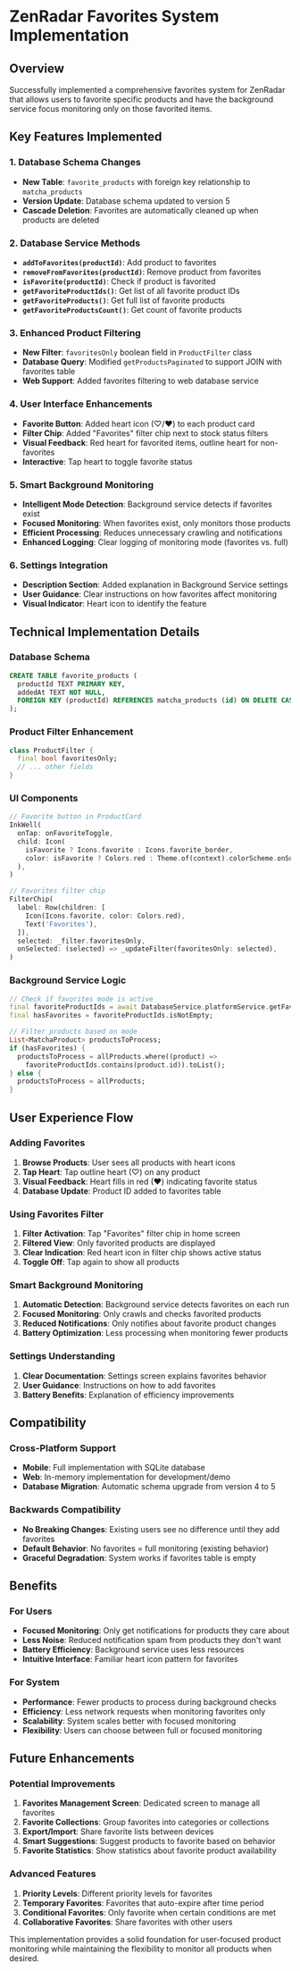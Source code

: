 # ZenRadar Favorites System Implementation

## Overview
Successfully implemented a comprehensive favorites system for ZenRadar that allows users to favorite specific products and have the background service focus monitoring only on those favorited items.

## Key Features Implemented

### 1. Database Schema Changes
- **New Table**: `favorite_products` with foreign key relationship to `matcha_products`
- **Version Update**: Database schema updated to version 5
- **Cascade Deletion**: Favorites are automatically cleaned up when products are deleted

### 2. Database Service Methods
- **`addToFavorites(productId)`**: Add product to favorites
- **`removeFromFavorites(productId)`**: Remove product from favorites  
- **`isFavorite(productId)`**: Check if product is favorited
- **`getFavoriteProductIds()`**: Get list of all favorite product IDs
- **`getFavoriteProducts()`**: Get full list of favorite products
- **`getFavoriteProductsCount()`**: Get count of favorite products

### 3. Enhanced Product Filtering
- **New Filter**: `favoritesOnly` boolean field in `ProductFilter` class
- **Database Query**: Modified `getProductsPaginated` to support JOIN with favorites table
- **Web Support**: Added favorites filtering to web database service

### 4. User Interface Enhancements
- **Favorite Button**: Added heart icon (♡/♥) to each product card
- **Filter Chip**: Added "Favorites" filter chip next to stock status filters
- **Visual Feedback**: Red heart for favorited items, outline heart for non-favorites
- **Interactive**: Tap heart to toggle favorite status

### 5. Smart Background Monitoring
- **Intelligent Mode Detection**: Background service detects if favorites exist
- **Focused Monitoring**: When favorites exist, only monitors those products
- **Efficient Processing**: Reduces unnecessary crawling and notifications
- **Enhanced Logging**: Clear logging of monitoring mode (favorites vs. full)

### 6. Settings Integration
- **Description Section**: Added explanation in Background Service settings
- **User Guidance**: Clear instructions on how favorites affect monitoring
- **Visual Indicator**: Heart icon to identify the feature

## Technical Implementation Details

### Database Schema
```sql
CREATE TABLE favorite_products (
  productId TEXT PRIMARY KEY,
  addedAt TEXT NOT NULL,
  FOREIGN KEY (productId) REFERENCES matcha_products (id) ON DELETE CASCADE
);
```

### Product Filter Enhancement
```dart
class ProductFilter {
  final bool favoritesOnly;
  // ... other fields
}
```

### UI Components
```dart
// Favorite button in ProductCard
InkWell(
  onTap: onFavoriteToggle,
  child: Icon(
    isFavorite ? Icons.favorite : Icons.favorite_border,
    color: isFavorite ? Colors.red : Theme.of(context).colorScheme.onSurface.withValues(alpha: 0.6),
  ),
)

// Favorites filter chip
FilterChip(
  label: Row(children: [
    Icon(Icons.favorite, color: Colors.red),
    Text('Favorites'),
  ]),
  selected: _filter.favoritesOnly,
  onSelected: (selected) => _updateFilter(favoritesOnly: selected),
)
```

### Background Service Logic
```dart
// Check if favorites mode is active
final favoriteProductIds = await DatabaseService.platformService.getFavoriteProductIds();
final hasFavorites = favoriteProductIds.isNotEmpty;

// Filter products based on mode
List<MatchaProduct> productsToProcess;
if (hasFavorites) {
  productsToProcess = allProducts.where((product) => 
    favoriteProductIds.contains(product.id)).toList();
} else {
  productsToProcess = allProducts;
}
```

## User Experience Flow

### Adding Favorites
1. **Browse Products**: User sees all products with heart icons
2. **Tap Heart**: Tap outline heart (♡) on any product
3. **Visual Feedback**: Heart fills in red (♥) indicating favorite status
4. **Database Update**: Product ID added to favorites table

### Using Favorites Filter
1. **Filter Activation**: Tap "Favorites" filter chip in home screen
2. **Filtered View**: Only favorited products are displayed
3. **Clear Indication**: Red heart icon in filter chip shows active status
4. **Toggle Off**: Tap again to show all products

### Smart Background Monitoring
1. **Automatic Detection**: Background service detects favorites on each run
2. **Focused Monitoring**: Only crawls and checks favorited products
3. **Reduced Notifications**: Only notifies about favorite product changes
4. **Battery Optimization**: Less processing when monitoring fewer products

### Settings Understanding
1. **Clear Documentation**: Settings screen explains favorites behavior
2. **User Guidance**: Instructions on how to add favorites
3. **Battery Benefits**: Explanation of efficiency improvements

## Compatibility

### Cross-Platform Support
- **Mobile**: Full implementation with SQLite database
- **Web**: In-memory implementation for development/demo
- **Database Migration**: Automatic schema upgrade from version 4 to 5

### Backwards Compatibility
- **No Breaking Changes**: Existing users see no difference until they add favorites
- **Default Behavior**: No favorites = full monitoring (existing behavior)
- **Graceful Degradation**: System works if favorites table is empty

## Benefits

### For Users
- **Focused Monitoring**: Only get notifications for products they care about
- **Less Noise**: Reduced notification spam from products they don't want
- **Battery Efficiency**: Background service uses less resources
- **Intuitive Interface**: Familiar heart icon pattern for favorites

### For System
- **Performance**: Fewer products to process during background checks
- **Efficiency**: Less network requests when monitoring favorites only
- **Scalability**: System scales better with focused monitoring
- **Flexibility**: Users can choose between full or focused monitoring

## Future Enhancements

### Potential Improvements
1. **Favorites Management Screen**: Dedicated screen to manage all favorites
2. **Favorite Collections**: Group favorites into categories or collections
3. **Export/Import**: Share favorite lists between devices
4. **Smart Suggestions**: Suggest products to favorite based on behavior
5. **Favorite Statistics**: Show statistics about favorite product availability

### Advanced Features
1. **Priority Levels**: Different priority levels for favorites
2. **Temporary Favorites**: Favorites that auto-expire after time period
3. **Conditional Favorites**: Only favorite when certain conditions are met
4. **Collaborative Favorites**: Share favorites with other users

This implementation provides a solid foundation for user-focused product monitoring while maintaining the flexibility to monitor all products when desired.
